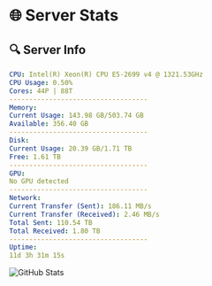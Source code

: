 # 🌐 Server Stats
## 🔍 Server Info
```yaml
CPU: Intel(R) Xeon(R) CPU E5-2699 v4 @ 1321.53GHz
CPU Usage: 0.50%
Cores: 44P | 88T
-----------------------------------
Memory:
Current Usage: 143.98 GB/503.74 GB
Available: 356.40 GB
-----------------------------------
Disk:
Current Usage: 20.39 GB/1.71 TB
Free: 1.61 TB
-----------------------------------
GPU:
No GPU detected
-----------------------------------
Network:
Current Transfer (Sent): 186.11 MB/s
Current Transfer (Received): 2.46 MB/s
Total Sent: 110.54 TB
Total Received: 1.80 TB
-----------------------------------
Uptime:
11d 3h 31m 15s
```
![GitHub Stats](https://img.shields.io/badge/Updated-2025-02-19_02:14:33-blue)